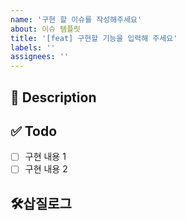 ```yaml
---
name: '구현 할 이슈를 작성해주세요'
about: 이슈 템플릿
title: '[feat] 구현할 기능을 입력해 주세요'
labels: ''
assignees: ''
---
```


## 🚧 Description

<!-- 설명을 작성해 주세요. -->

## ✅ Todo

- [ ] 구현 내용 1
- [ ] 구현 내용 2

## 🛠️삽질로그

<!-- 참고한 블로그나 깨달은 점 등 삽질 내용을 기록해주세요 -->
